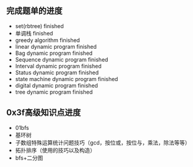 ## 完成题单的进度

 - set(rbtree) finished
 - 单调栈 finished
 - greedy algorithm finished
 - linear dynamic program finished
 - Bag dynamic program finished
 - Sequence dynamic program finished
 - Interval dynamic program finished
 - Status dynamic program finished
 - state machine dynamic program finished 
 - digital dynamic program finished
 - tree dynamic program finished


## 0x3f高级知识点进度
 - 01bfs 
 - 基环树
 - 子数组特殊运算统计问题技巧（gcd，按位或，按位与，乘法，除法等等）
 - 拓扑排序（使用的技巧以及构造）
 - bfs+二分图
